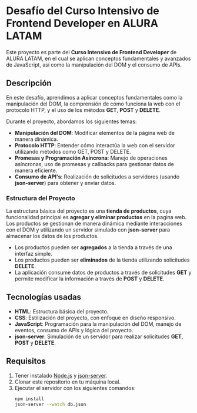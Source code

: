 # Desafío del Curso Intensivo de Frontend Developer en ALURA LATAM

Este proyecto es parte del **Curso Intensivo de Frontend Developer** de ALURA LATAM, en el cual se aplican conceptos fundamentales y avanzados de JavaScript, así como la manipulación del DOM y el consumo de APIs.

## Descripción

En este desafío, aprendimos a aplicar conceptos fundamentales como la manipulación del DOM, la comprensión de cómo funciona la web con el protocolo HTTP, y el uso de los métodos **GET**, **POST** y **DELETE**.

Durante el proyecto, abordamos los siguientes temas:
- **Manipulación del DOM**: Modificar elementos de la página web de manera dinámica.
- **Protocolo HTTP**: Entender cómo interactúa la web con el servidor utilizando métodos como GET, POST y DELETE.
- **Promesas y Programación Asíncrona**: Manejo de operaciones asíncronas, uso de promesas y callbacks para gestionar datos de manera eficiente.
- **Consumo de API's**: Realización de solicitudes a servidores (usando **json-server**) para obtener y enviar datos.

### Estructura del Proyecto

La estructura básica del proyecto es una **tienda de productos**, cuya funcionalidad principal es **agregar y eliminar productos** en la pagina web. Los productos se gestionan de manera dinámica mediante interacciones con el DOM y utilizando un servidor simulado con **json-server** para almacenar los datos de los productos.

- Los productos pueden ser **agregados** a la tienda a través de una interfaz simple.
- Los productos pueden ser **eliminados** de la tienda utilizando solicitudes **DELETE**.
- La aplicación consume datos de productos a través de solicitudes **GET** y permite modificar la información a través de **POST** y **DELETE**.

## Tecnologías usadas

- **HTML**: Estructura básica del proyecto.
- **CSS**: Estilización del proyecto, con enfoque en diseño responsivo.
- **JavaScript**: Programación para la manipulación del DOM, manejo de eventos, consumo de APIs y lógica del proyecto.
- **json-server**: Simulación de un servidor para realizar solicitudes **GET**, **POST** y **DELETE**.

## Requisitos

1. Tener instalado [Node.js](https://nodejs.org/) y [json-server](https://github.com/typicode/json-server).
2. Clonar este repositorio en tu máquina local.
3. Ejecutar el servidor con los siguientes comandos:
   ```bash
   npm install
   json-server --watch db.json
